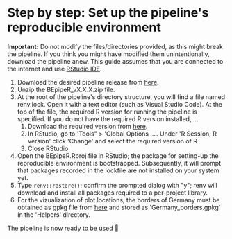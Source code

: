 # Step by step: Set up the pipeline's reproducible environment

**Important:** Do not modify the files/directories provided, as this might break the pipeline. If you think you might have modified them unintentionally, download the pipeline anew. This guide assumes that you are connected to the internet and use [RStudio IDE](https://posit.co/products/open-source/rstudio/).

1. Download the desired pipeline release from [here](https://github.com/marcelglueck/BEpipeR/releases).
2. Unzip the BEpipeR_vX.X.X.zip file.
3. At the root of the pipeline's directory structure, you will find a file named renv.lock. Open it with a text editor (such as Visual Studio Code). At the top of the file, the required R version for running the pipeline is specified. If you do not have the required R version installed, ...
   1.  Download the required version from [here](https://cran.r-project.org/).
   2.  In RStudio, go to 'Tools" > 'Global Options ...'. Under 'R Session; R version' click 'Change' and select the required version of R
   3.  Close RStudio
4. Open the BEpipeR.Rproj file in RStudio; the package for setting-up the reproducible environment is bootstrapped. Subsequently, it will prompt that packages recorded in the lockfile are not installed on your system yet.
7. Type ```renv::restore()```; confirm the prompted dialog with "y"; renv will download and install all packages required to a per-project library.
8. For the vizualization of plot locations, the borders of Germany must be obtained as gpkg file from [here](https://geodata.ucdavis.edu/gadm/gadm4.1/gpkg/gadm41_DEU.gpkg) and stored as 'Germany_borders.gpkg' in the 'Helpers' directory. 

The pipeline is now ready to be used 🥳


